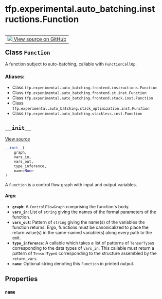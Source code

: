 <div itemscope itemtype="http://developers.google.com/ReferenceObject">
<meta itemprop="name" content="tfp.experimental.auto_batching.instructions.Function" />
<meta itemprop="path" content="Stable" />
<meta itemprop="property" content="name"/>
<meta itemprop="property" content="__init__"/>
</div>

# tfp.experimental.auto_batching.instructions.Function


<table class="tfo-notebook-buttons tfo-api" align="left">

<td>
  <a target="_blank" href="https://github.com/tensorflow/probability/blob/master/tensorflow_probability/python/experimental/auto_batching/instructions.py">
    <img src="https://www.tensorflow.org/images/GitHub-Mark-32px.png" />
    View source on GitHub
  </a>
</td></table>



## Class `Function`

A function subject to auto-batching, callable with `FunctionCallOp`.



### Aliases:

* Class `tfp.experimental.auto_batching.frontend.instructions.Function`
* Class `tfp.experimental.auto_batching.frontend.st.inst.Function`
* Class `tfp.experimental.auto_batching.frontend.stack.inst.Function`
* Class `tfp.experimental.auto_batching.stack_optimization.inst.Function`
* Class `tfp.experimental.auto_batching.stackless.inst.Function`


<!-- Placeholder for "Used in" -->


<h2 id="__init__"><code>__init__</code></h2>

<a target="_blank" href="https://github.com/tensorflow/probability/blob/master/tensorflow_probability/python/experimental/auto_batching/instructions.py">View source</a>

``` python
__init__(
    graph,
    vars_in,
    vars_out,
    type_inference,
    name=None
)
```

A `Function` is a control flow graph with input and output variables.


#### Args:


* <b>`graph`</b>: A `ControlFlowGraph` comprising the function's body.
* <b>`vars_in`</b>: List of `string` giving the names of the formal parameters
  of the function.
* <b>`vars_out`</b>: Pattern of `string` giving the name(s) of the variables
  the function returns.  Ergo, functions must be canonicalized to
  place the return value(s) in the same-named variable(s) along
  every path to the exit.
* <b>`type_inference`</b>: A callable which takes a list of patterns of `TensorType`s
  corresponding to the data types of `vars_in`.  This callable must
  return a pattern of `TensorType`s corresponding to the structure
  assembled by the `return_vars`.
* <b>`name`</b>: Optional string denoting this `Function` in printed output.



## Properties

<h3 id="name"><code>name</code></h3>






